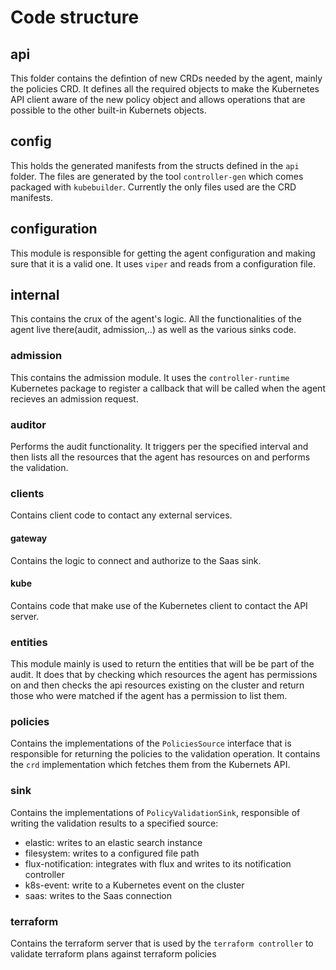 # Code structure

## api

This folder contains the defintion of new CRDs needed by the agent, mainly the policies CRD. It defines all the required objects to make the Kubernetes API client aware of the new policy object and allows operations that are possible to the other built-in Kubernets objects.

## config

This holds the generated manifests from the structs defined in the `api` folder. The files are generated by the tool `controller-gen` which comes packaged with `kubebuilder`. Currently the only files used are the CRD manifests.

## configuration

This module is responsible for getting the agent configuration and making sure that it is a valid one. It uses `viper` and reads from a configuration file.

## internal

This contains the crux of the agent's logic. All the functionalities of the agent live there(audit, admission,..) as well as the various sinks code.

### admission

This contains the admission module. It uses the `controller-runtime` Kubernetes package to register a callback that will be called when the agent recieves an admission request.

### auditor

Performs the audit functionality. It triggers per the specified interval and then lists all the resources that the agent has resources on and performs the validation.

### clients

Contains client code to contact any external services.

#### gateway

Contains the logic to connect and authorize to the Saas sink.

#### kube

Contains code that make use of the Kubernetes client to contact the API server.


### entities

This module mainly is used to return the entities that will be be part of the audit. It does that by checking which resources the agent has permissions on and then checks the api resources existing on the cluster and return those who were matched if the agent has a permission to list them.

### policies

Contains the implementations of the `PoliciesSource` interface that is responsible for returning the policies to the validation operation. It contains the `crd` implementation which fetches them from the Kubernets API.

### sink

Contains the implementations of `PolicyValidationSink`, responsible of writing the validation results to a specified source:

- elastic: writes to an elastic search instance
- filesystem: writes to a configured file path
- flux-notification: integrates with flux and writes to its notification controller
- k8s-event: write to a Kubernetes event on the cluster
- saas: writes to the Saas connection

### terraform

Contains the terraform server that is used by the `terraform controller` to validate terraform plans against terraform policies
